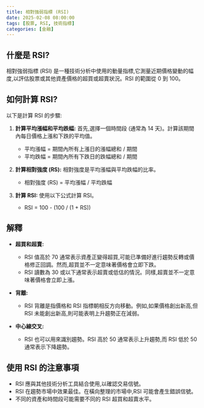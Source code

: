 ```yaml
---
title: 相對強弱指標 (RSI)
date: 2025-02-08 08:00:00
tags: [股票, RSI, 技術指標]
categories: [金融]
---
```


## 什麼是 RSI?

相對強弱指標 (RSI) 是一種技術分析中使用的動量指標,它測量近期價格變動的幅度,以評估股票或其他資產價格的超買或超賣狀況。RSI 的範圍從 0 到 100。

## 如何計算 RSI?

以下是計算 RSI 的步驟:

1.  **計算平均漲幅和平均跌幅:** 首先,選擇一個時間段 (通常為 14 天)。計算該期間內每日價格上漲和下跌的平均值。
    *   平均漲幅 = 期間內所有上漲日的漲幅總和 / 期間
    *   平均跌幅 = 期間內所有下跌日的跌幅總和 / 期間

2.  **計算相對強度 (RS):** 相對強度是平均漲幅與平均跌幅的比率。
    *   相對強度 (RS) = 平均漲幅 / 平均跌幅

3.  **計算 RSI:** 使用以下公式計算 RSI。
    *   RSI = 100 - (100 / (1 + RS))

## 解釋

*   **超買和超賣:**
    *   RSI 值高於 70 通常表示資產正變得超買,可能已準備好進行趨勢反轉或價格修正回調。然而,超買並不一定意味著價格會立即下跌。
    *   RSI 讀數為 30 或以下通常表示超賣或低估的情況。同樣,超賣並不一定意味著價格會立即上漲。

*   **背離:**
    *   RSI 背離是指價格和 RSI 指標朝相反方向移動。例如,如果價格創出新高,但 RSI 未能創出新高,則可能表明上升趨勢正在減弱。

*   **中心線交叉:**
    *   RSI 也可以用來識別趨勢。RSI 高於 50 通常表示上升趨勢,而 RSI 低於 50 通常表示下降趨勢。

## 使用 RSI 的注意事項

*   RSI 應與其他技術分析工具結合使用,以確認交易信號。
*   RSI 在趨勢市場中效果最佳。在橫向整理的市場中,RSI 可能會產生錯誤信號。
*   不同的資產和時間段可能需要不同的 RSI 超買和超賣水平。
